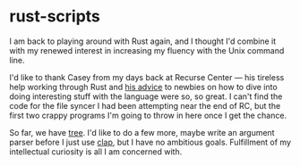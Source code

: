 # rust-scripts

I am back to playing around with Rust again, and I thought I'd combine it with my renewed interest in increasing my fluency with the Unix command line.

I'd like to thank Casey from my days back at Recurse Center — his tireless help working through Rust and [his advice](https://rodarmor.com/blog/unix-utilities-in-rust-for-great-success/) to newbies on how to dive into doing interesting stuff with the language were so, so great. I can't find the code for the file syncer I had been attempting near the end of RC, but the first two crappy programs I'm going to throw in here once I get the chance.

So far, we have [tree](http://mama.indstate.edu/users/ice/tree/). I'd like to do a few more, maybe write an argument parser before I just use [clap](https://docs.rs/clap/2.33.0/clap/), but I have no ambitious goals. Fulfillment of my intellectual curiosity is all I am concerned with.
